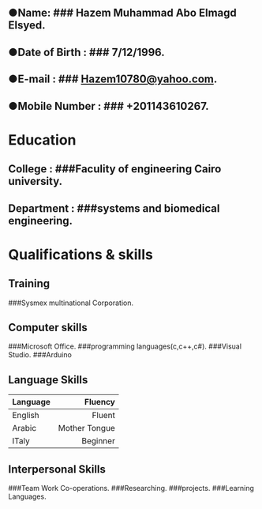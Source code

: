   ## ●**Name**: ### Hazem Muhammad Abo Elmagd Elsyed.
  ## ●**Date of Birth** : ### 7/12/1996.
  ## ●**E-mail** : ### Hazem10780@yahoo.com.
  ## ●**Mobile Number** : ### +201143610267.


# **Education**

 ## College : ###Faculity of engineering Cairo university.
 ## Department : ###systems and biomedical engineering.

# **Qualifications & skills**

## **Training** 

###Sysmex multinational Corporation.

## **Computer skills** 

###Microsoft Office.
###programming languages(c,c++,c#).
###Visual Studio.
###Arduino

## **Language Skills**
| Language       | Fluency |
| ------------- |-------------:|
| English    | Fluent |
| Arabic     | Mother Tongue  |
| ITaly | Beginner |

## **Interpersonal Skills**

###Team Work Co-operations.
###Researching.
###projects.
###Learning Languages.


